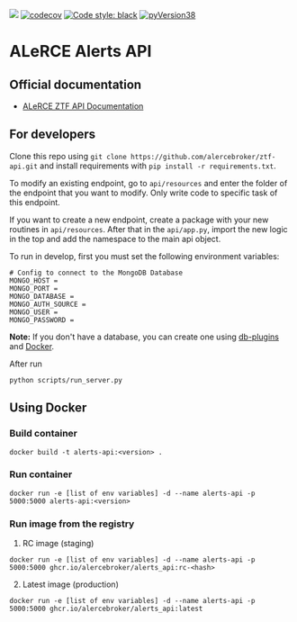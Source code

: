 ![](https://github.com/alercebroker/ztf-api-new/workflows/Tests/badge.svg) 
[![codecov](https://codecov.io/gh/alercebroker/ztf_api/branch/master/graph/badge.svg?token=UHM0AV87S5)](https://codecov.io/gh/alercebroker/ztf_api)
[![Code style: black](https://img.shields.io/badge/code%20style-black-000000.svg)](https://github.com/psf/black)
[![pyVersion38](https://img.shields.io/badge/python-3.8-blue.svg)](https://www.python.org/download/releases/3.8/)

# ALeRCE Alerts API

## Official documentation 

- [ALeRCE ZTF API Documentation](https://api.alerce.online/ztf/v1/)

## For developers

Clone this repo using `git clone https://github.com/alercebroker/ztf-api.git` and install requirements with `pip install -r requirements.txt`.

To modify an existing endpoint, go to `api/resources` and enter the folder of the endpoint that you want to modify. Only write code to specific task of this endpoint.

If you want to create a new endpoint, create a package with your new routines in `api/resources`. After that in the `api/app.py`, import the new logic in the top and add the namespace to the main api object. 

To run in develop, first you must set the following environment variables:

```
# Config to connect to the MongoDB Database
MONGO_HOST = 
MONGO_PORT = 
MONGO_DATABASE = 
MONGO_AUTH_SOURCE = 
MONGO_USER = 
MONGO_PASSWORD = 
```

**Note:** If you don't have a database, you can create one using [db-plugins](https://github.com/alercebroker/db-plugins) and [Docker](https://github.com/alercebroker/pipeline-integration-test/blob/main/initdb/Dockerfile).

After run 

```
python scripts/run_server.py
```

## Using Docker

### Build container

```
docker build -t alerts-api:<version> .
```

### Run container

```
docker run -e [list of env variables] -d --name alerts-api -p 5000:5000 alerts-api:<version>
```

### Run image from the registry

1. RC image (staging)
```
docker run -e [list of env variables] -d --name alerts-api -p 5000:5000 ghcr.io/alercebroker/alerts_api:rc-<hash>
```

2. Latest image (production)
```
docker run -e [list of env variables] -d --name alerts-api -p 5000:5000 ghcr.io/alercebroker/alerts_api:latest
```
